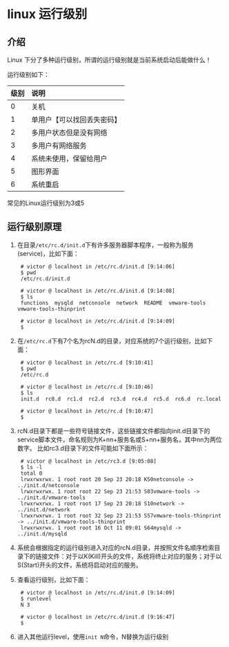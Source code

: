 # linux 运行级别 #

## 介绍 ##

 Linux 下分了多种运行级别，所谓的运行级别就是当前系统启动后能做什么！

运行级别如下：

|级别|说明|
|:--|:--|
|0|关机|
|1|单用户【可以找回丢失密码】|
|2|多用户状态但是没有网络|
|3|多用户有网络服务|
|4|系统未使用，保留给用户|
|5|图形界面|
|6|系统重启|

常见的Linux运行级别为3或5

## 运行级别原理 ##

1. 在目录`/etc/rc.d/init.d`下有许多服务器脚本程序，一般称为服务(service)，比如下面：

		# victor @ localhost in /etc/rc.d/init.d [9:14:06] 
		$ pwd
		/etc/rc.d/init.d
		
		# victor @ localhost in /etc/rc.d/init.d [9:14:08] 
		$ ls
		functions  mysqld  netconsole  network  README  vmware-tools  vmware-tools-thinprint
		
		# victor @ localhost in /etc/rc.d/init.d [9:14:09] 
		$ 

2. 在`/etc/rc.d`下有7个名为rcN.d的目录，对应系统的7个运行级别，比如下面：

		# victor @ localhost in /etc/rc.d [9:10:41] 
		$ pwd
		/etc/rc.d
		
		# victor @ localhost in /etc/rc.d [9:10:46] 
		$ ls
		init.d  rc0.d  rc1.d  rc2.d  rc3.d  rc4.d  rc5.d  rc6.d  rc.local
		
		# victor @ localhost in /etc/rc.d [9:10:47] 
		$ 

3. rcN.d目录下都是一些符号链接文件，这些链接文件都指向init.d目录下的service脚本文件，命名规则为K+nn+服务名或S+nn+服务名，其中nn为两位数字。 比如rc3.d目录下的文件可能如下面所示：

		# victor @ localhost in /etc/rc3.d [9:05:08] 
		$ ls -l
		total 0
		lrwxrwxrwx. 1 root root 20 Sep 23 20:18 K50netconsole -> ../init.d/netconsole
		lrwxrwxrwx. 1 root root 22 Sep 23 21:53 S03vmware-tools -> ../init.d/vmware-tools
		lrwxrwxrwx. 1 root root 17 Sep 23 20:18 S10network -> ../init.d/network
		lrwxrwxrwx. 1 root root 32 Sep 23 21:53 S57vmware-tools-thinprint -> ../init.d/vmware-tools-thinprint
		lrwxrwxrwx. 1 root root 16 Oct 11 09:01 S64mysqld -> ../init.d/mysqld

4. 系统会根据指定的运行级别进入对应的rcN.d目录，并按照文件名顺序检索目录下的链接文件：对于以K(Kill)开头的文件，系统将终止对应的服务；对于以S(Start)开头的文件，系统将启动对应的服务。
5. 查看运行级别，比如下面：

		# victor @ localhost in /etc/rc.d/init.d [9:14:09] 
		$ runlevel 
		N 3
		
		# victor @ localhost in /etc/rc.d/init.d [9:16:47] 
		$ 
6. 进入其他运行level，使用`init N`命令，N替换为运行级别